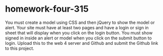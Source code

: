 # homework-four-315



You must create a model using CSS and then jQuery to show the model or alert. 
Your site must have at least two pages and have a login or sign in sheet that will display when you click on the login button. 
You must show signed in inside an alert or model when you click on the submit button to login. 
Upload this to the web 4 server and Github and submit the Github link to this project. 
